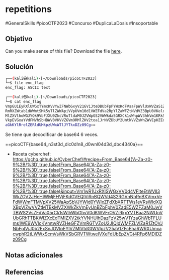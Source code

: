 # repetitions
#GeneralSkills  #picoCTF2023 #Concurso #DuplicaLaDosis #Insoportable
## Objetivo
Can you make sense of this file? Download the file [here](https://artifacts.picoctf.net/c/295/enc_flag).
## Solución

```bash
┌──(kali㉿kali)-[~/Downloads/picoCTF2023]
└─$ file enc_flag 
enc_flag: ASCII text
                                                                                
┌──(kali㉿kali)-[~/Downloads/picoCTF2023]
└─$ cat enc_flag     
VmpGU1EyRXlUWGxTYmxKVVYwZFNWbGxyV21GV1JteDBUbFpPYWxKdFVsaFpWVlUxWVZaS1ZWWnVh
RmRXZWtab1dWWmtSMk5yTlZWWApiVVpUVm10d1VWZFdVa2RpYlZaWFZtNVdVZ3BpU0VKeldWUkNk
MlZXVlhoWGJYQk9VbFJXU0ZkcVRuTldaM0JZVWpGS2VWWkdaSGRXCk1sWnpWV3hhVm1KRk5XOVVW
VkpEVGxaYVdFMVhSbHBWV0VKVVZGVm9RMlZHV2toa1JrNVZDbUY2UmtkVVZsWnZWVEpHZEdWRlZs
aGkKYlRrelZERldUMkpzUWxWTlJYTkxDZz09Cg==

```

Se tiene que decodificar de base64 6 veces.

==picoCTF{base64_n3st3d_dic0d!n8_d0wnl04d3d_dbc4340a}==
- Receta cyberchef: https://gchq.github.io/CyberChef/#recipe=From_Base64('A-Za-z0-9%2B/%3D',true,false)From_Base64('A-Za-z0-9%2B/%3D',true,false)From_Base64('A-Za-z0-9%2B/%3D',true,false)From_Base64('A-Za-z0-9%2B/%3D',true,false)From_Base64('A-Za-z0-9%2B/%3D',true,false)From_Base64('A-Za-z0-9%2B/%3D',true,false)&input=Vm1wR1UxRXlSWGxVV0d4VFlteEtWVll3WkZOV2JHeHlWMjFHVjFKdGVEQlViRnBQWVd4S2RGVnNhRnBXVmxVeFdWWmFTMVpXV25WaApSbVJYWld0YWIxZFdXbXRTTWs1eVRsWldXQXBpVlZwVVZtMTBkMVZXWkZkVmEyUnBZbFphV0ZadE5WZFZaM0JwVTBWS2VsZFdVa05rCk1sWlhWbGhvV0dKWVFrOVZiRkpYVTBaa2NWUnVUbGRhTTBKWlZXcEdTMlZXV2tkYVNHUlhDazFzV25wV1YzaGhWbTFLUms1WE9WVlcKVmtwRVZHeGFZVmRGTVZoU2JIQldWMFZLVlZaR1ZtOVJNbFpIVjJ0b2ExSnJOVlpEYlVZMlVtdGtWVlpzV25aV1ZFcEhaRWRXUmxacwphR2tLWWxScmVsWkVSbGRVTWtwelVXeFdUbEpZVGt4RFp6MDlDZz09Cg
## Notas adicionales

## Referencias